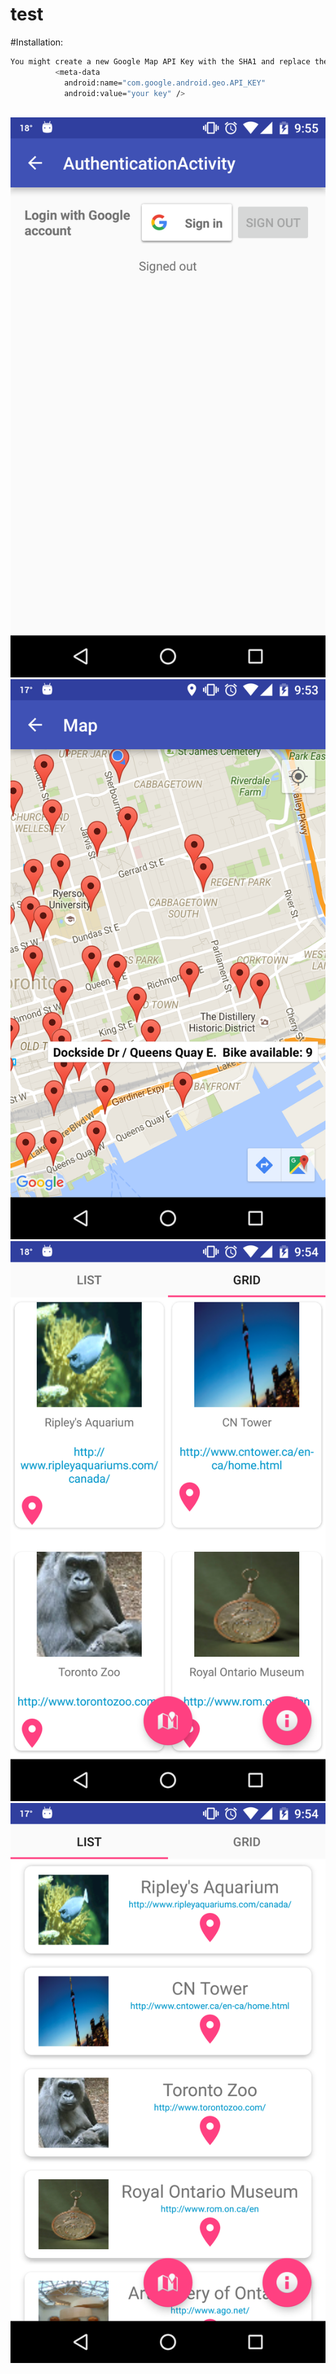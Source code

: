 # test

#Installation: 

```sh
You might create a new Google Map API Key with the SHA1 and replace the value at Manifest.xml
          <meta-data
            android:name="com.google.android.geo.API_KEY"
            android:value="your key" />
            
```
![IMG](/screenshot/Authentication.png?raw=true "Authentication")
![IMG](/screenshot/BixiBikeMap.png?raw=true "Screen")
![IMG](/screenshot/gridLayout.png?raw=true "Screen")
![IMG](/screenshot/ListViewLayout.png?raw=true "Screen")
